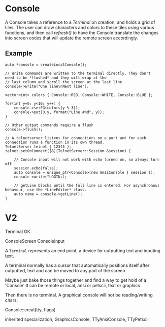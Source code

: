Console
=======

A Console takes a reference to a *Terminal* on creation, and holds a grid of tiles. The user can draw
characters and colors to these tiles using varous functions, and then call *refresh()* to have the Console
translate the changes into screen codes that will update the remote screen accordingly.

Example
-------

    auto *console = createLocalConsole();

    // Write commands are written to the terminal directly. They don't need to be *flushed* and they will wrap at the
    // last column and scroll the screen at the last line
    console->write("One line\nNext line");

    vector<int> colors { Console::RED, Console::WHITE, Console::BLUE };

    for(int y=0; y<10; y++) {
        console->setFG(colors[y % 3]);
        console->put(0,y, format("Line #%d", y));
    }

    // Other output commands require a flush
    console->flush();

    // A telnetserver listens for connections on a port and for each connection runs a function in its own thread.
    TelnetServer telnet { 12345 };
    telnet.setOnConnect([&](TelnetServer::Session &session) {

        // Console input will not work with echo turned on, so always turn off
        session.echo(false); 
        auto console = unique_ptr<Console>(new AnsiConsole { session });
        console->write("LOGIN:);

        // getLine blocks until the full line is entered. For asynchronous behavour, use the *LineEditor* class.
        auto name = console->getLine();
    }

V2
==

Terminal OK

ConsoleScreen ConsoleInput


A `Terminal` represents an end point, a device for outputting text and inputing text.

A terminal normally has a cursor that automatically positions itself after outputted, text
and can be moved to any part of the screen

Maybe just bake those things together and find a way to get hold of a 'Console'
It can be remote or local, ansi or petscii, text or graphics

Then there is no terminal. A graphical console will not be reading/writing chars.

Console::creat(tty, flags)

inherited specialization, GraphicsConsole, TTyAnsiConsole, TTyPetscii






